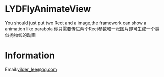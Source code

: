 # LYDFlyAnimateView
You should just put two Rect and a image,the framework can show a animation like  parabola
你只需要传进两个Rect参数和一张图片即可生成一个类似抛物线的动画

# Information

Email:yilder_lee@qq.com
